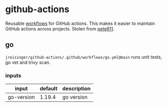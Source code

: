 # github-actions
Reusable [workflows](https://docs.github.com/en/actions/using-workflows/reusing-workflows) for GitHub actions. This
makes it easier to maintain GitHub actions across projects. Stolen from [pete911](https://github.com/pete911/github-actions).

## go
`jreisinger/github-actions/.github/workflows/go.yml@main` runs unit tests, go vet and trivy scan.

### inputs
| input        | default | description |
|--------------|---------|-------------|
| go-version   | 1.19.4  | go version  |
